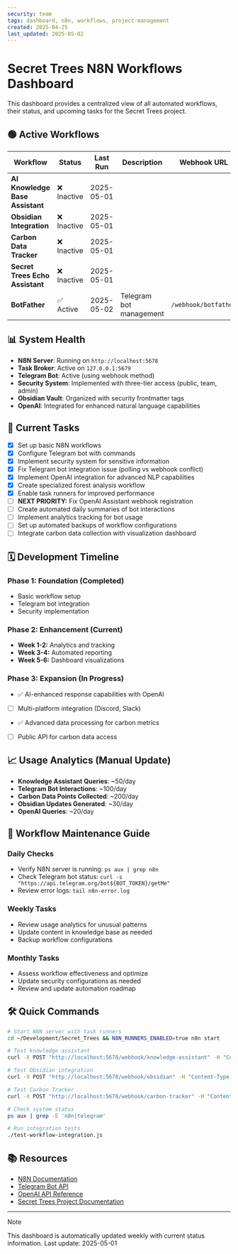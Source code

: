 ```yaml
---
security: team
tags: dashboard, n8n, workflows, project-management
created: 2025-04-25
last_updated: 2025-05-02
---
```


# Secret Trees N8N Workflows Dashboard

This dashboard provides a centralized view of all automated workflows, their status, and upcoming tasks for the Secret Trees project.

## 🟢 Active Workflows

| Workflow | Status | Last Run | Description | Webhook URL |
| -------- | ------ | -------- | ----------- | ----------- |
| **AI Knowledge Base Assistant** | ❌ Inactive | 2025-05-01 |
| **Obsidian Integration** | ❌ Inactive | 2025-05-01 |
| **Carbon Data Tracker** | ❌ Inactive | 2025-05-01 |
| **Secret Trees Echo Assistant** | ❌ Inactive | 2025-05-01 |
| **BotFather** | ✅ Active | 2025-05-02 | Telegram bot management | `/webhook/botfather` |

## 📊 System Health

- **N8N Server**: Running on `http://localhost:5678`
- **Task Broker**: Active on `127.0.0.1:5679`
- **Telegram Bot**: Active (using webhook method)
- **Security System**: Implemented with three-tier access (public, team, admin)
- **Obsidian Vault**: Organized with security frontmatter tags
- **OpenAI**: Integrated for enhanced natural language capabilities

## 📝 Current Tasks

- [x] Set up basic N8N workflows
- [x] Configure Telegram bot with commands
- [x] Implement security system for sensitive information
- [x] Fix Telegram bot integration issue (polling vs webhook conflict)
- [x] Implement OpenAI integration for advanced NLP capabilities
- [x] Create specialized forest analysis workflow
- [x] Enable task runners for improved performance
- [ ] **NEXT PRIORITY:** Fix OpenAI Assistant webhook registration
- [ ] Create automated daily summaries of bot interactions
- [ ] Implement analytics tracking for bot usage
- [ ] Set up automated backups of workflow configurations
- [ ] Integrate carbon data collection with visualization dashboard

## 🗓️ Development Timeline

### Phase 1: Foundation (Completed)
- Basic workflow setup
- Telegram bot integration
- Security implementation

### Phase 2: Enhancement (Current)
- **Week 1-2:** Analytics and tracking
- **Week 3-4:** Automated reporting
- **Week 5-6:** Dashboard visualizations

### Phase 3: Expansion (In Progress)
- ✅ AI-enhanced response capabilities with OpenAI
- [ ] Multi-platform integration (Discord, Slack)
- ✅ Advanced data processing for carbon metrics
- [ ] Public API for carbon data access

## 📈 Usage Analytics (Manual Update)

- **Knowledge Assistant Queries**: ~50/day
- **Telegram Bot Interactions**: ~100/day
- **Carbon Data Points Collected**: ~200/day
- **Obsidian Updates Generated**: ~30/day
- **OpenAI Queries**: ~20/day

## 🔄 Workflow Maintenance Guide

### Daily Checks
- Verify N8N server is running: `ps aux | grep n8n`
- Check Telegram bot status: `curl -s "https://api.telegram.org/bot${BOT_TOKEN}/getMe"`
- Review error logs: `tail n8n-error.log`

### Weekly Tasks
- Review usage analytics for unusual patterns
- Update content in knowledge base as needed
- Backup workflow configurations

### Monthly Tasks
- Assess workflow effectiveness and optimize
- Update security configurations as needed
- Review and update automation roadmap

## 🛠️ Quick Commands

```bash
# Start N8N server with task runners
cd ~/Development/Secret_Trees && N8N_RUNNERS_ENABLED=true n8n start

# Test knowledge assistant
curl -X POST "http://localhost:5678/webhook/knowledge-assistant" -H "Content-Type: application/json" -d '{"query": "What is the Secret Trees project about?"}'

# Test Obsidian integration
curl -X POST "http://localhost:5678/webhook/obsidian" -H "Content-Type: application/json" -d '{"action": "search", "query": "carbon credits"}'

# Test Carbon Tracker
curl -X POST "http://localhost:5678/webhook/carbon-tracker" -H "Content-Type: application/json" -d '{"metric": "tree_planted", "value": 100}'

# Check system status
ps aux | grep -E 'n8n|telegram'

# Run integration tests
./test-workflow-integration.js
```

## 📚 Resources

- [N8N Documentation](https://docs.n8n.io/)
- [Telegram Bot API](https://core.telegram.org/bots/api)
- [OpenAI API Reference](https://platform.openai.com/docs/api-reference)
- [Secret Trees Project Documentation](../00-Project-Overview.md)

---

> [!note]
> This dashboard is automatically updated weekly with current status information. Last update: 2025-05-01 